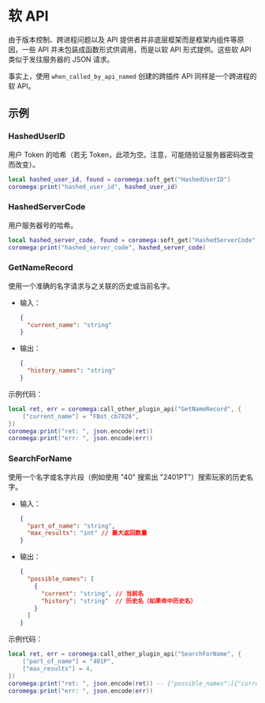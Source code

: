 # 软 API

由于版本控制、跨进程问题以及 API 提供者并非底层框架而是框架内组件等原因，一些 API 并未包装成函数形式供调用，而是以软 API 形式提供。这些软 API 类似于发往服务器的 JSON 请求。

事实上，使用 `when_called_by_api_named` 创建的跨插件 API 同样是一个跨进程的软 API。

## 示例

### HashedUserID

用户 Token 的哈希（若无 Token，此项为空。注意，可能随验证服务器密码改变而改变）。

```lua
local hashed_user_id, found = coromega:soft_get("HashedUserID")
coromega:print("hashed_user_id", hashed_user_id)
```

### HashedServerCode

用户服务器号的哈希。

```lua
local hashed_server_code, found = coromega:soft_get("HashedServerCode")
coromega:print("hashed_server_code", hashed_server_code)
```

### GetNameRecord

使用一个准确的名字请求与之关联的历史或当前名字。

- 输入：
  ```json
  {
    "current_name": "string"
  }
  ```

- 输出：
  ```json
  {
    "history_names": "string"
  }
  ```

示例代码：

```lua
local ret, err = coromega:call_other_plugin_api("GetNameRecord", {
    ["current_name"] = "FBot_cb7826",
})
coromega:print("ret: ", json.encode(ret))
coromega:print("err: ", json.encode(err))
```

### SearchForName

使用一个名字或名字片段（例如使用 "40" 搜索出 "2401PT"）搜索玩家的历史名字。

- 输入：
  ```json
  {
    "part_of_name": "string",
    "max_results": "int" // 最大返回数量
  }
  ```

- 输出：
  ```json
  {
    "possible_names": [
      {
        "current": "string", // 当前名
        "history": "string"  // 历史名（如果命中历史名）
      }
    ]
  }
  ```

示例代码：

```lua
local ret, err = coromega:call_other_plugin_api("SearchForName", {
    ["part_of_name"] = "401P",
    ["max_results"] = 4,
})
coromega:print("ret: ", json.encode(ret)) -- {"possible_names":[{"current":"2401PT","history":"2401PT"}]}
coromega:print("err: ", json.encode(err))
```